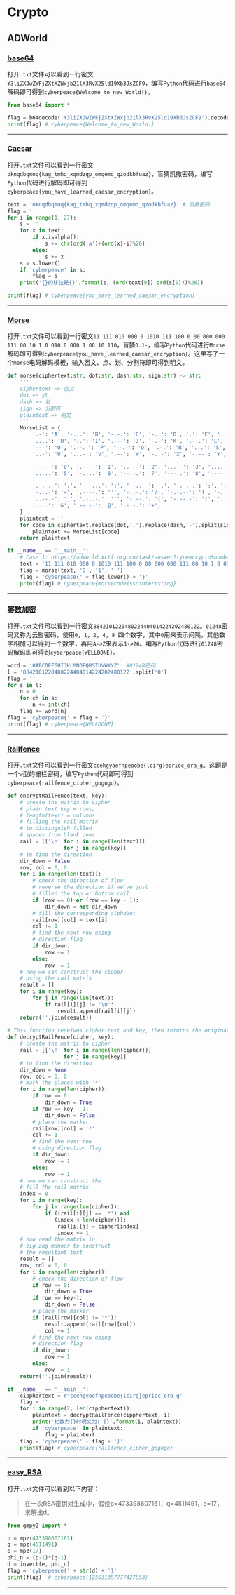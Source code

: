 # Crypto

## ADWorld

### [base64](https://adworld.xctf.org.cn/task/answer?type=crypto&number=5&grade=0&id=5109)

打开`.txt`文件可以看到一行密文`Y3liZXJwZWFjZXtXZWxjb21lX3RvX25ld19Xb3JsZCF9`，编写`Python`代码进行`base64`解码即可得到`cyberpeace{Welcome_to_new_World!}`。

```python
from base64 import *

flag = b64decode('Y3liZXJwZWFjZXtXZWxjb21lX3RvX25ld19Xb3JsZCF9').decode('utf-8')
print(flag) # cyberpeace{Welcome_to_new_World!}
```

------

### [Caesar](https://adworld.xctf.org.cn/task/answer?type=crypto&number=5&grade=0&id=5110)

打开`.txt`文件可以看到一行密文`oknqdbqmoq{kag_tmhq_xqmdzqp_omqemd_qzodkbfuaz}`，盲猜凯撒密码，编写`Python`代码进行解码即可得到`cyberpeace{you_have_learned_caesar_encryption}`。

```python
text = 'oknqdbqmoq{kag_tmhq_xqmdzqp_omqemd_qzodkbfuaz}' # 凯撒密码
flag = ''
for i in range(1, 27):
    s = ''
    for x in text:
        if x.isalpha():
            s += chr(ord('a')+(ord(x)-i)%26)
        else:
            s += x
    s = s.lower()
    if 'cyberpeace' in s:
        flag = s
    print('{}的移位是{}'.format(s, (ord(text[0])-ord(s[0]))%26))

print(flag) # cyberpeace{you_have_learned_caesar_encryption}
```

------

### [Morse](https://adworld.xctf.org.cn/task/answer?type=crypto&number=5&grade=0&id=5111)

打开`.txt`文件可以看到一行密文`11 111 010 000 0 1010 111 100 0 00 000 000 111 00 10 1 0 010 0 000 1 00 10 110`，盲猜`0.1-`，编写`Python`代码进行`Morse`解码即可得到`cyberpeace{you_have_learned_caesar_encryption}`。这里写了一个`morse`电码解码模板，输入密文、点、划、分割符即可得到明文。

```python
def morse(ciphertext:str, dot:str, dash:str, sign:str) -> str:
    '''
    ciphertext => 密文
    dot => 点
    dash => 划
    sign => 分割符
    plaintext => 明文
    '''
    MorseList = {
        '.-': 'A', '-...': 'B', '-.-.': 'C', '-..': 'D', '.': 'E', '..-.': 'F', '--.': 'G',
        '....': 'H', '..': 'I', '.---': 'J', '-.-': 'K', '.-..': 'L', '--': 'M', '-.': 'N',
        '---': 'O', '.--．': 'P', '--.-': 'Q', '.-.': 'R', '...': 'S', '-': 'T',
        '..-': 'U', '...-': 'V', '.--': 'W', '-..-': 'X', '-.--': 'Y', '--..': 'Z',

        '-----': '0', '.----': '1', '..---': '2', '...--': '3', '....-': '4',
        '.....': '5', '-....': '6', '--...': '7', '---..': '8', '----.': '9',

        '.-.-.-': '.', '---...': ':', '--..--': ',', '-.-.-.': ';', '..--..': '?',
        '-...-': '=', '.----.': ''', '-..-.': '/', '-.-.--': '!', '-....-': '-',
        '..--.-': '_', '.-..-.': ''', '-.--.': '(', '-.--.-': ')', '...-..-': '$',
        '....': '&', '.--.-.': '@', '.-.-.': '+',
    }
    plaintext = ''
    for code in ciphertext.replace(dot,'.').replace(dash,'-').split(sign):
        plaintext += MorseList[code]
    return plaintext

if __name__ == '__main__':
    # Case 1: https://adworld.xctf.org.cn/task/answer?type=crypto&number=5&grade=0&id=5111
    text = '11 111 010 000 0 1010 111 100 0 00 000 000 111 00 10 1 0 010 0 000 1 00 10 110' # 0.1-
    flag = morse(text, '0', '1', ' ')  
    flag = 'cyberpeace{' + flag.lower() + '}'
    print(flag) # cyberpeace{morsecodeissointeresting}
```

------

### [幂数加密](https://adworld.xctf.org.cn/task/answer?type=crypto&number=5&grade=0&id=5120)

打开`.txt`文件可以看到一行密文`8842101220480224404014224202480122`。`01248`密码又称为云影密码，使用`0`，`1`，`2`，`4`，`8 `四个数字，其中`0`用来表示间隔，其他数字相加可以得到一个数字，再用`A->Z`来表示`1->26`。编写`Python`代码进行`01248`密码解码即可得到`cyberpeace{WELLDONE}`。

```python
word = '0ABCDEFGHIJKLMNOPQRSTUVWXYZ'  #01248密码
l = '8842101220480224404014224202480122'.split('0')
flag = ''
for s in l:
    n = 0
    for ch in s:
        n += int(ch)
    flag += word[n]
flag = 'cyberpeace{' + flag + '}'
print(flag) # cyberpeace{WELLDONE}
```

------

### [Railfence](https://adworld.xctf.org.cn/task/answer?type=crypto&number=5&grade=0&id=5112)

打开`.txt`文件可以看到一行密文`ccehgyaefnpeoobe{lcirg}epriec_ora_g`。这题是一个`w`型的栅栏密码，编写`Python`代码即可得到`cyberpeace{railfence_cipher_gogogo}`。

```python
def encryptRailFence(text, key):
    # create the matrix to cipher
    # plain text key = rows,
    # length(text) = columns
    # filling the rail matrix
    # to distinguish filled
    # spaces from blank ones
    rail = [['\n' for i in range(len(text))]
                  for j in range(key)]
    # to find the direction
    dir_down = False
    row, col = 0, 0
    for i in range(len(text)):
        # check the direction of flow
        # reverse the direction if we've just
        # filled the top or bottom rail
        if (row == 0) or (row == key - 1):
            dir_down = not dir_down
        # fill the corresponding alphabet
        rail[row][col] = text[i]
        col += 1
        # find the next row using
        # direction flag
        if dir_down:
            row += 1
        else:
            row -= 1
    # now we can construct the cipher
    # using the rail matrix
    result = []
    for i in range(key):
        for j in range(len(text)):
            if rail[i][j] != '\n':
                result.append(rail[i][j])
    return(''.join(result))
     
# This function receives cipher-text and key, then returns the original text after decryption
def decryptRailFence(cipher, key):
    # create the matrix to cipher
    rail = [['\n' for i in range(len(cipher))]
                  for j in range(key)]
    # to find the direction
    dir_down = None
    row, col = 0, 0
    # mark the places with '*'
    for i in range(len(cipher)):
        if row == 0:
            dir_down = True
        if row == key - 1:
            dir_down = False
        # place the marker
        rail[row][col] = '*'
        col += 1
        # find the next row
        # using direction flag
        if dir_down:
            row += 1
        else:
            row -= 1
    # now we can construct the
    # fill the rail matrix
    index = 0
    for i in range(key):
        for j in range(len(cipher)):
            if ((rail[i][j] == '*') and
               (index < len(cipher))):
                rail[i][j] = cipher[index]
                index += 1
    # now read the matrix in
    # zig-zag manner to construct
    # the resultant text
    result = []
    row, col = 0, 0
    for i in range(len(cipher)):
        # check the direction of flow
        if row == 0:
            dir_down = True
        if row == key-1:
            dir_down = False
        # place the marker
        if (rail[row][col] != '*'):
            result.append(rail[row][col])
            col += 1
        # find the next row using
        # direction flag
        if dir_down:
            row += 1
        else:
            row -= 1
    return(''.join(result))

if __name__ == '__main__':
    cipphertext = r'ccehgyaefnpeoobe{lcirg}epriec_ora_g'
    flag = ''
    for i in range(2, len(cipphertext)):
        plaintext = decryptRailFence(cipphertext, i)
        print('栏数为{}时明文为: {}'.format(i, plaintext))
        if 'cyberpeace' in plaintext:
            flag = plaintext
    flag = 'cyberpeace{' + flag + '}'
    print(flag) # cyberpeace{railfence_cipher_gogogo}
```

------

### [easy_RSA](https://adworld.xctf.org.cn/task/answer?type=crypto&number=5&grade=0&id=5114)

打开`.txt`文件可以看到以下内容：

> 在一次RSA密钥对生成中，假设p=473398607161，q=4511491，e=17，求解出d。

```python
from gmpy2 import *

p = mpz(473398607161)
q = mpz(4511491)
e = mpz(17)
phi_n = (p-1)*(q-1) 
d = invert(e, phi_n)
flag = 'cyberpeace{' + str(d) + '}'
print(flag)  # cyberpeace{125631357777427553}
```

------

